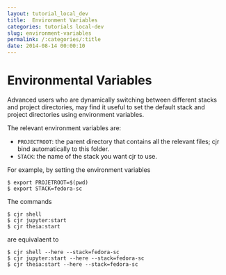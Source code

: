 ```yaml
---
layout: tutorial_local_dev
title:  Environment Variables
categories: tutorials local-dev
slug: environment-variables
permalink: /:categories/:title
date: 2014-08-14 00:00:10
---
```


Environmental Variables
===============================

Advanced users who are dynamically switching between different stacks and project directories, may find it useful to set the default stack and project directories using environment variables.

The relevant environment variables are:
- `PROJECTROOT`: the parent directory that contains all the relevant files; cjr bind automatically to this folder.
- `STACK`: the name of the stack you want cjr to use.

For example, by setting the environment variables
```console
$ export PROJETROOT=$(pwd)
$ export STACK=fedora-sc
```
The commands
```console
$ cjr shell
$ cjr jupyter:start
$ cjr theia:start
```
are equivalaent to
```console
$ cjr shell --here --stack=fedora-sc
$ cjr jupyter:start --here --stack=fedora-sc
$ cjr theia:start --here --stack=fedora-sc
```